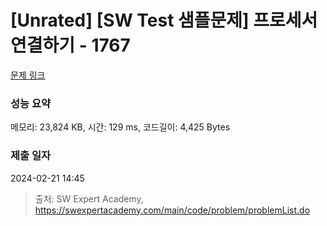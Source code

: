 # [Unrated] [SW Test 샘플문제] 프로세서 연결하기 - 1767 

[문제 링크](https://swexpertacademy.com/main/code/problem/problemDetail.do?contestProbId=AV4suNtaXFEDFAUf) 

### 성능 요약

메모리: 23,824 KB, 시간: 129 ms, 코드길이: 4,425 Bytes

### 제출 일자

2024-02-21 14:45



> 출처: SW Expert Academy, https://swexpertacademy.com/main/code/problem/problemList.do